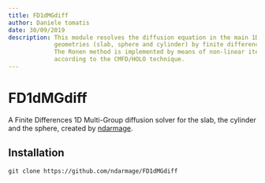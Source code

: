 ```yaml
---
title: FD1dMGdiff
author: Daniele tomatis
date: 30/09/2019
description: This module resolves the diffusion equation in the main 1D
             geometries (slab, sphere and cylinder) by finite differences.
             The Ronen method is implemented by means of non-linear iterations
             according to the CMFD/HOLO technique.
---
```


# FD1dMGdiff

<!-- [Demo](http://lotabout.github.io/xxx/) -->

A Finite Differences 1D Multi-Group diffusion solver for the slab, the cylinder
and the sphere, created by [ndarmage](https://github.com/ndarmage).


## Installation

```
git clone https://github.com/ndarmage/FD1dMGdiff
```
